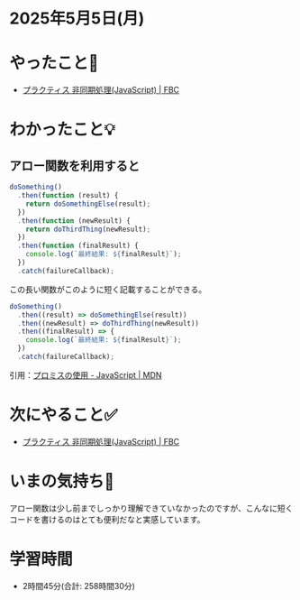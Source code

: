 # 2025年5月5日(月)

# やったこと📝

- [プラクティス 非同期処理\(JavaScript\) \| FBC](https://bootcamp.fjord.jp/practices/204)

# わかったこと💡
## アロー関数を利用すると

```javascript
doSomething()
  .then(function (result) {
    return doSomethingElse(result);
  })
  .then(function (newResult) {
    return doThirdThing(newResult);
  })
  .then(function (finalResult) {
    console.log(`最終結果: ${finalResult}`);
  })
  .catch(failureCallback);
```
この長い関数がこのように短く記載することができる。
```javascript
doSomething()
  .then((result) => doSomethingElse(result))
  .then((newResult) => doThirdThing(newResult))
  .then((finalResult) => {
    console.log(`最終結果: ${finalResult}`);
  })
  .catch(failureCallback);
```
引用：[プロミスの使用 \- JavaScript \| MDN](https://developer.mozilla.org/ja/docs/Web/JavaScript/Guide/Using_promises#%E3%82%A8%E3%83%A9%E3%83%BC%E5%87%A6%E7%90%86)
# 次にやること✅

- [プラクティス 非同期処理\(JavaScript\) \| FBC](https://bootcamp.fjord.jp/practices/204)

# いまの気持ち🫶

アロー関数は少し前までしっかり理解できていなかったのですが、こんなに短くコードを書けるのはとても便利だなと実感しています。

# 学習時間

- 2時間45分(合計: 258時間30分)
